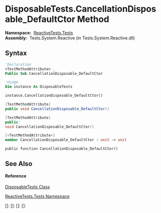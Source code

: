 # DisposableTests.CancellationDisposable\_DefaultCtor Method

**Namespace:**  [ReactiveTests.Tests](ReactiveTests.Tests\ReactiveTests.Tests.md)  
**Assembly:**  Tests.System.Reactive (in Tests.System.Reactive.dll)

## Syntax

```vb
'Declaration
<TestMethodAttribute> _
Public Sub CancellationDisposable_DefaultCtor
```

```vb
'Usage
Dim instance As DisposableTests

instance.CancellationDisposable_DefaultCtor()
```

```csharp
[TestMethodAttribute]
public void CancellationDisposable_DefaultCtor()
```

```c++
[TestMethodAttribute]
public:
void CancellationDisposable_DefaultCtor()
```

```fsharp
[<TestMethodAttribute>]
member CancellationDisposable_DefaultCtor : unit -> unit 
```

```jscript
public function CancellationDisposable_DefaultCtor()
```

## See Also

#### Reference

[DisposableTests Class](DisposableTests\DisposableTests.md)

[ReactiveTests.Tests Namespace](ReactiveTests.Tests\ReactiveTests.Tests.md)

[]: 
[]: 
[]: 
[]: 